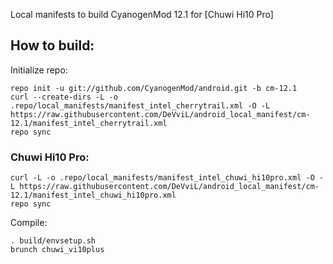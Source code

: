 Local manifests to build CyanogenMod 12.1 for [Chuwi Hi10 Pro]

How to build:
-------------

Initialize repo:

    repo init -u git://github.com/CyanogenMod/android.git -b cm-12.1
    curl --create-dirs -L -o .repo/local_manifests/manifest_intel_cherrytrail.xml -O -L https://raw.githubusercontent.com/DeVviL/android_local_manifest/cm-12.1/manifest_intel_cherrytrail.xml
    repo sync

### Chuwi Hi10 Pro:

    curl -L -o .repo/local_manifests/manifest_intel_chuwi_hi10pro.xml -O -L https://raw.githubusercontent.com/DeVviL/android_local_manifest/cm-12.1/manifest_intel_chuwi_hi10pro.xml
    repo sync

Compile:

    . build/envsetup.sh
    brunch chuwi_vi10plus

